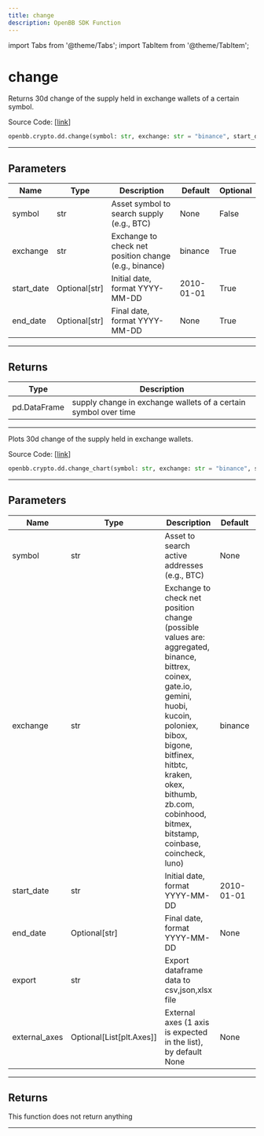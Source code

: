 ```yaml
---
title: change
description: OpenBB SDK Function
---
```


import Tabs from '@theme/Tabs';
import TabItem from '@theme/TabItem';

# change

<Tabs>
<TabItem value="model" label="Model" default>

Returns 30d change of the supply held in exchange wallets of a certain symbol.

Source Code: [[link](https://github.com/OpenBB-finance/OpenBBTerminal/tree/main/openbb_terminal/cryptocurrency/due_diligence/glassnode_model.py#L555)]

```python
openbb.crypto.dd.change(symbol: str, exchange: str = "binance", start_date: str = "2010-01-01", end_date: Optional[str] = None)
```

---

## Parameters

| Name | Type | Description | Default | Optional |
| ---- | ---- | ----------- | ------- | -------- |
| symbol | str | Asset symbol to search supply (e.g., BTC) | None | False |
| exchange | str | Exchange to check net position change (e.g., binance) | binance | True |
| start_date | Optional[str] | Initial date, format YYYY-MM-DD | 2010-01-01 | True |
| end_date | Optional[str] | Final date, format YYYY-MM-DD | None | True |


---

## Returns

| Type | Description |
| ---- | ----------- |
| pd.DataFrame | supply change in exchange wallets of a certain symbol over time |
---



</TabItem>
<TabItem value="view" label="Chart">

Plots 30d change of the supply held in exchange wallets.

Source Code: [[link](https://github.com/OpenBB-finance/OpenBBTerminal/tree/main/openbb_terminal/cryptocurrency/due_diligence/glassnode_view.py#L157)]

```python
openbb.crypto.dd.change_chart(symbol: str, exchange: str = "binance", start_date: str = "2010-01-01", end_date: Optional[str] = None, export: str = "", external_axes: Optional[List[matplotlib.axes._axes.Axes]] = None)
```

---

## Parameters

| Name | Type | Description | Default | Optional |
| ---- | ---- | ----------- | ------- | -------- |
| symbol | str | Asset to search active addresses (e.g., BTC) | None | False |
| exchange | str | Exchange to check net position change (possible values are: aggregated, binance,<br/>bittrex, coinex, gate.io, gemini, huobi, kucoin, poloniex, bibox, bigone, bitfinex,<br/>hitbtc, kraken, okex, bithumb, zb.com, cobinhood, bitmex, bitstamp, coinbase, coincheck, luno) | binance | True |
| start_date | str | Initial date, format YYYY-MM-DD | 2010-01-01 | True |
| end_date | Optional[str] | Final date, format YYYY-MM-DD | None | True |
| export | str | Export dataframe data to csv,json,xlsx file |  | True |
| external_axes | Optional[List[plt.Axes]] | External axes (1 axis is expected in the list), by default None | None | True |


---

## Returns

This function does not return anything

---



</TabItem>
</Tabs>